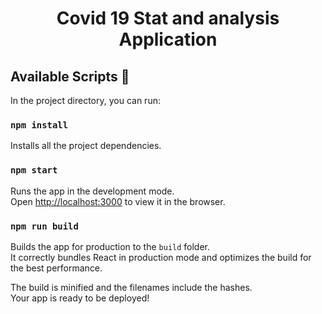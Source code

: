 <h1 align="center">Covid 19 Stat and analysis Application</h1>
  
## Available Scripts :rocket:

In the project directory, you can run:

### `npm install`

Installs all the project dependencies.<br/>

### `npm start`

Runs the app in the development mode.<br />
Open [http://localhost:3000](http://localhost:3000) to view it in the browser.

### `npm run build`

Builds the app for production to the `build` folder.<br />
It correctly bundles React in production mode and optimizes the build for the best performance.

The build is minified and the filenames include the hashes.<br />
Your app is ready to be deployed!

